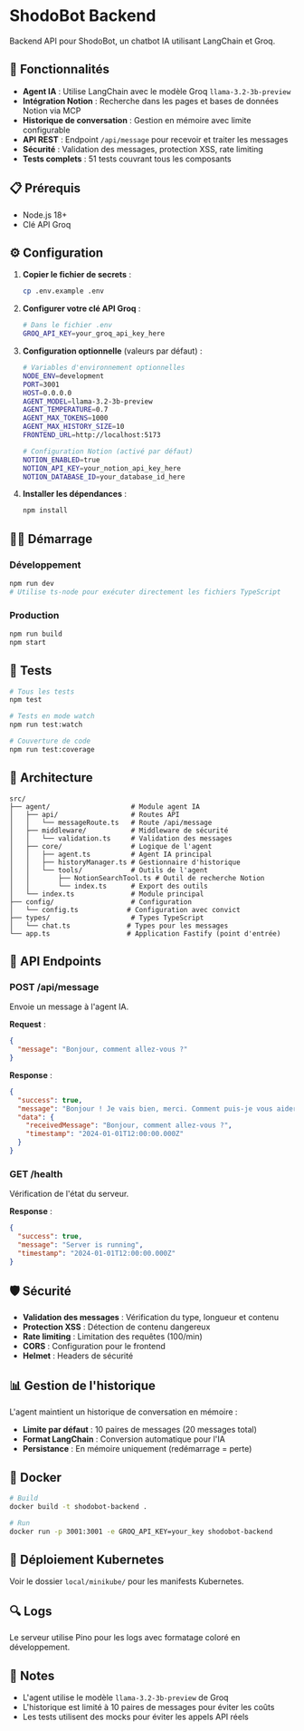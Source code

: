 # ShodoBot Backend

Backend API pour ShodoBot, un chatbot IA utilisant LangChain et Groq.

## 🚀 Fonctionnalités

- **Agent IA** : Utilise LangChain avec le modèle Groq `llama-3.2-3b-preview`
- **Intégration Notion** : Recherche dans les pages et bases de données Notion via MCP
- **Historique de conversation** : Gestion en mémoire avec limite configurable
- **API REST** : Endpoint `/api/message` pour recevoir et traiter les messages
- **Sécurité** : Validation des messages, protection XSS, rate limiting
- **Tests complets** : 51 tests couvrant tous les composants

## 📋 Prérequis

- Node.js 18+
- Clé API Groq

## ⚙️ Configuration

1. **Copier le fichier de secrets** :
   ```bash
   cp .env.example .env
   ```

2. **Configurer votre clé API Groq** :
   ```bash
   # Dans le fichier .env
   GROQ_API_KEY=your_groq_api_key_here
   ```

3. **Configuration optionnelle** (valeurs par défaut) :
   ```bash
   # Variables d'environnement optionnelles
   NODE_ENV=development
   PORT=3001
   HOST=0.0.0.0
   AGENT_MODEL=llama-3.2-3b-preview
   AGENT_TEMPERATURE=0.7
   AGENT_MAX_TOKENS=1000
   AGENT_MAX_HISTORY_SIZE=10
   FRONTEND_URL=http://localhost:5173
   
   # Configuration Notion (activé par défaut)
   NOTION_ENABLED=true
   NOTION_API_KEY=your_notion_api_key_here
   NOTION_DATABASE_ID=your_database_id_here
   ```

4. **Installer les dépendances** :
   ```bash
   npm install
   ```

## 🏃‍♂️ Démarrage

### Développement
```bash
npm run dev
# Utilise ts-node pour exécuter directement les fichiers TypeScript
```

### Production
```bash
npm run build
npm start
```

## 🧪 Tests

```bash
# Tous les tests
npm test

# Tests en mode watch
npm run test:watch

# Couverture de code
npm run test:coverage
```

## 📁 Architecture

```
src/
├── agent/                    # Module agent IA
│   ├── api/                  # Routes API
│   │   └── messageRoute.ts   # Route /api/message
│   ├── middleware/           # Middleware de sécurité
│   │   └── validation.ts     # Validation des messages
│   ├── core/                 # Logique de l'agent
│   │   ├── agent.ts          # Agent IA principal
│   │   ├── historyManager.ts # Gestionnaire d'historique
│   │   └── tools/            # Outils de l'agent
│   │       ├── NotionSearchTool.ts # Outil de recherche Notion
│   │       └── index.ts      # Export des outils
│   └── index.ts              # Module principal
├── config/                   # Configuration
│   └── config.ts            # Configuration avec convict
├── types/                    # Types TypeScript
│   └── chat.ts              # Types pour les messages
└── app.ts                   # Application Fastify (point d'entrée)
```

## 🔧 API Endpoints

### POST /api/message

Envoie un message à l'agent IA.

**Request** :
```json
{
  "message": "Bonjour, comment allez-vous ?"
}
```

**Response** :
```json
{
  "success": true,
  "message": "Bonjour ! Je vais bien, merci. Comment puis-je vous aider ?",
  "data": {
    "receivedMessage": "Bonjour, comment allez-vous ?",
    "timestamp": "2024-01-01T12:00:00.000Z"
  }
}
```

### GET /health

Vérification de l'état du serveur.

**Response** :
```json
{
  "success": true,
  "message": "Server is running",
  "timestamp": "2024-01-01T12:00:00.000Z"
}
```

## 🛡️ Sécurité

- **Validation des messages** : Vérification du type, longueur et contenu
- **Protection XSS** : Détection de contenu dangereux
- **Rate limiting** : Limitation des requêtes (100/min)
- **CORS** : Configuration pour le frontend
- **Helmet** : Headers de sécurité

## 📊 Gestion de l'historique

L'agent maintient un historique de conversation en mémoire :
- **Limite par défaut** : 10 paires de messages (20 messages total)
- **Format LangChain** : Conversion automatique pour l'IA
- **Persistance** : En mémoire uniquement (redémarrage = perte)

## 🐳 Docker

```bash
# Build
docker build -t shodobot-backend .

# Run
docker run -p 3001:3001 -e GROQ_API_KEY=your_key shodobot-backend
```

## 🚀 Déploiement Kubernetes

Voir le dossier `local/minikube/` pour les manifests Kubernetes.

## 🔍 Logs

Le serveur utilise Pino pour les logs avec formatage coloré en développement.

## 📝 Notes

- L'agent utilise le modèle `llama-3.2-3b-preview` de Groq
- L'historique est limité à 10 paires de messages pour éviter les coûts
- Les tests utilisent des mocks pour éviter les appels API réels